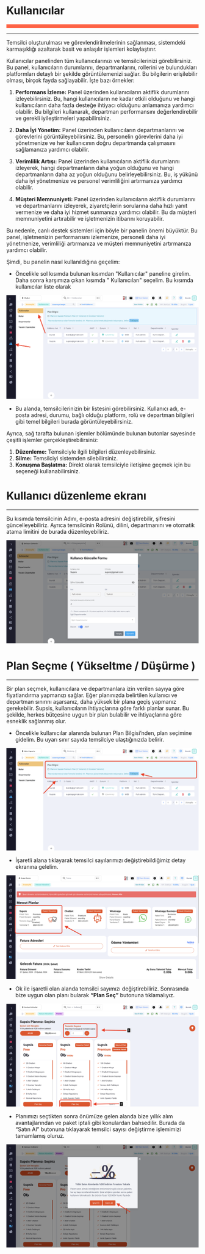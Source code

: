 # Kullanıcılar
<div style="border-bottom: 10px solid #fe6244; padding: 0px;">
</div>

***

Temsilci oluşturulması ve görevlendirilmelerinin sağlanması, sistemdeki karmaşıklığı azaltarak basit ve anlaşılır
işlemleri kolaylaştırır.

Kullanıcılar panelinden tüm kullanıcılarınızı ve temsilcilerinizi görebilirsiniz. Bu panel, kullanıcıların durumlarını,
departmanlarını, rollerini ve bulundukları platformları detaylı bir şekilde görüntülemenizi sağlar. Bu bilgilerin
erişilebilir olması, birçok fayda sağlayabilir. İşte bazı örnekler:

1. <b>Performans İzleme:</b> Panel üzerinden kullanıcıların aktiflik durumlarını izleyebilirsiniz. Bu, hangi
   kullanıcıların ne
   kadar etkili olduğunu ve hangi kullanıcıların daha fazla desteğe ihtiyacı olduğunu anlamanıza yardımcı olabilir. Bu
   bilgileri kullanarak, departman performansını değerlendirebilir ve gerekli iyileştirmeleri yapabilirsiniz.

2. <b>Daha İyi Yönetim:</b> Panel üzerinden kullanıcıların departmanlarını ve görevlerini görüntüleyebilirsiniz. Bu,
   personelin
   görevlerini daha iyi yönetmenize ve her kullanıcının doğru departmanda çalışmasını sağlamanıza yardımcı olabilir.

3. <b>Verimlilik Artışı:</b> Panel üzerinden kullanıcıların aktiflik durumlarını izleyerek, hangi departmanların daha
   yoğun olduğunu ve hangi departmanların daha az yoğun olduğunu belirleyebilirsiniz. Bu, iş yükünü daha iyi yönetmenize
   ve personel verimliliğini artırmanıza yardımcı olabilir.

4. <b>Müşteri Memnuniyeti:</b> Panel üzerinden kullanıcıların aktiflik durumlarını ve departmanlarını izleyerek,
   ziyaretçilerin
   sorularına daha hızlı yanıt vermenize ve daha iyi hizmet sunmanıza yardımcı olabilir. Bu da müşteri memnuniyetini
   artırabilir ve işletmenizin itibarını koruyabilir.

Bu nedenle, canlı destek sistemleri için böyle bir panelin önemi büyüktür. Bu panel, işletmenizin performansını
izlemenize, personeli daha iyi yönetmenize, verimliliği artırmanıza ve müşteri memnuniyetini artırmanıza yardımcı
olabilir.

Şimdi, bu panelin nasıl kullanıldığına geçelim:

- Öncelikle sol kısımda bulunan kısımdan "Kullanıcılar" paneline girelim. Daha sonra karşımıza çıkan kısımda "
  Kullanıcıları" seçelim. Bu kısımda kullanıcılar liste olarak

<img src="../../img/User/Users1.png" alt="Users1" style="zoom:80%;" />

- Bu alanda, temsilcilerinizin bir listesini görebilirsiniz. Kullanıcı adı, e-posta adresi, durumu, bağlı olduğu
  platform, rolü ve departman bilgileri gibi temel bilgileri burada görüntüleyebilirsiniz.

Ayrıca, sağ tarafta bulunan işlemler bölümünde bulunan butonlar sayesinde çeşitli işlemler gerçekleştirebilirsiniz:

1. <b>Düzenleme:</b> Temsilciyle ilgili bilgileri düzenleyebilirsiniz.
2. <b>Silme:</b> Temsilciyi sistemden silebilirsiniz.
3. <b>Konuşma Başlatma:</b> Direkt olarak temsilciyle iletişime geçmek için bu seçeneği kullanabilirsiniz.

# Kullanıcı düzenleme ekranı

***

Bu kısımda temsilcinin Adını, e-posta adresini değiştirebilir, şifresini güncelleyebiliriz.
Ayrıca temsilcinin Rolünü, dilini, departmanını ve otomatik atama limitini de burada düzenleyebiliriz.

<img src="../../img/User/Users2.png" alt="Users2" style="zoom:80%;" />

# Plan Seçme ( Yükseltme / Düşürme )

***

Bir plan seçmek, kullanıcılara ve departmanlara izin verilen sayıya göre fiyatlandırma yapmanızı sağlar. Eğer planınızda
belirtilen kullanıcı ve departman sınırını aşarsanız, daha yüksek bir plana geçiş yapmanız gerekebilir. Supsis,
kullanıcıların ihtiyaçlarına göre farklı planlar sunar. Bu şekilde, herkes bütçesine uygun bir plan bulabilir ve
ihtiyaçlarına göre esneklik sağlanmış olur.

- Öncelikle kullanıcılar alanında bulunan Plan Bilgisi’nden, plan seçimine gidelim.
  Bu uyarı sınır sayıda temsilciye ulaştığınızda belirir.

<img src="../../img/User/Users3.png" alt="Users3" style="zoom:80%;" />

- İşaretli alana tıklayarak temsilci sayılarımızı değiştirebildiğimiz detay ekranına gelelim.

<img src="../../img/User/Users4.png" alt="Users4" style="zoom:80%;" />

- Ok ile işaretli olan alanda temsilci sayımızı değiştirebiliriz. Sonrasında bize uygun olan planı bularak <b>“Plan
  Seç”</b>
  butonuna tıklamalıyız.

<img src="../../img/User/Users5.png" alt="Users5" style="zoom:80%;" />

- Planımızı seçtikten sonra önümüze gelen alanda bize yıllık alım avantajlarından ve paket iptali gibi konulardan
  bahsedilir. Burada da “Satın Al” butonuna tıklayarak temsilci sayısı değiştirme işlemimizi tamamlamış oluruz.

<img src="../../img/User/Users6.png" alt="Users6" style="zoom:80%;" />



